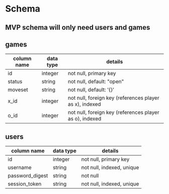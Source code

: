 # Schema

## MVP schema will only need users and games

## games
column name | data type | details
------------|-----------|-----------------------
id          | integer   | not null, primary key
status      | string    | not null, default: "open"
moveset     | string    | not null, default: '{}'
x_id        | integer   | not null, foreign key (references player as x), indexed
o_id        | integer   | not null, foreign key (references player as o), indexed

## users
column name     | data type | details
----------------|-----------|-----------------------
id              | integer   | not null, primary key
username        | string    | not null, indexed, unique
password_digest | string    | not null
session_token   | string    | not null, indexed, unique

<!-- ## Extra Features will need as Follows

## friendships
column name     | data type | details
----------------|-----------|---------------
id              | integer   | not null, primary key
user_id_one     | integer   | not_null, foreign key
user_id_two     | integer   | not_null, foreign key -->
